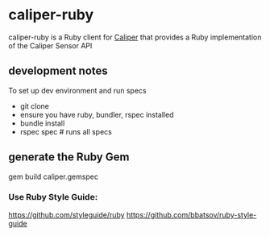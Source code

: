caliper-ruby
===================

caliper-ruby is a Ruby client for [Caliper](http://www.imsglobal.org) that provides a Ruby implementation of the Caliper Sensor API

## development notes
To set up dev environment and run specs
* git clone <this repo>
* ensure you have ruby, bundler, rspec installed 
* bundle install
* rspec spec # runs all specs

## generate the Ruby Gem

gem build caliper.gemspec

### Use Ruby Style Guide:
https://github.com/styleguide/ruby
https://github.com/bbatsov/ruby-style-guide